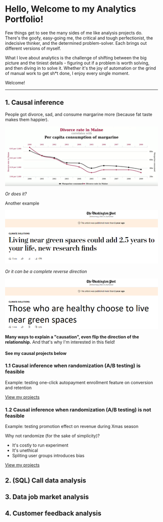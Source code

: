 # Hello, Welcome to my Analytics Portfolio! <br>
Few things get to see the many sides of me like analysis projects do. There's the goofy, easy-going me, the critical and tough perfectionist, the indecisive thinker, and the determined problem-solver. Each brings out different versions of myself. <br>

What I love about analytics is the challenge of shifting between the big picture and the tiniest details - figuring out if a problem is worth solving, and then diving in to solve it. Whether it's the joy of automation or the grind of manual work to get sh*t done, I enjoy every single moment.

Welcome!
_________
## 1. Causal inference 
People got divorce, sad, and consume margarine more (because fat taste makes them happier). <br>

![alt text](images/correlation-causation.png)

*Or does it?* 

Another example <br>

![alt text](images/spurious-causation-article.png)

*Or it can be a complete reverse direction* <br>

![alt text](images/spurious-causation.png)

**Many ways to explain a "causation", even flip the direction of the relationship.** And that's why I'm interested in this field!

#### See my causal projects below

### 1.1 Causal inference when randomization (A/B testing) is feasible
Example: testing one-click autopayment enrollment feature on conversion and retention

[View my projects](Causal%20inference/AB%20testing%20is%20feasible)

### 1.2 Causal inference when randomization (A/B testing) is not feasible
Example: testing promotion effect on revenue during Xmas season

Why not randomize (for the sake of simplicity)?
- It's costly to run experiment
- It's unethical 
- Spliting user groups introduces bias

[View my projects](Causal%20inference/AB%20testing%20is%20not%20feasible)

## 2. (SQL) Call data analysis

## 3. Data job market analysis 

## 4. Customer feedback analysis


